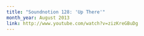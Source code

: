 ```yaml
---
title: "Soundnotion 128: 'Up There'"
month_year: August 2013
link: http://www.youtube.com/watch?v=zizKreGBuDg
---
```

